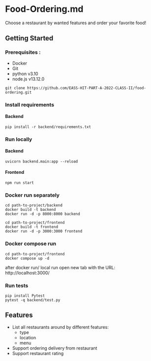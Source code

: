 # Food-Ordering.md

Choose a restaurant by wanted features and order your favorite food!
## Getting Started
### Prerequisites :
- Docker
- Git
- python v3.10
- node.js v13.12.0

```
git clone https://github.com/EASS-HIT-PART-A-2022-CLASS-II/food-ordering.git
```
### Install requirements
#### Backend
```
pip install -r backend/requirements.txt
```

### Run locally
#### Backend
```
uvicorn backend.main:app --reload
```
#### Frontend
```
npm run start
```
### Docker run separately
```
cd path-to-project/backend
docker build -t backend
docker run -d -p 8000:8000 backend
```
```
cd path-to-project/frontend
docker build -t frontend
docker run -d -p 3000:3000 frontend
```

### Docker compose run 
```
cd path-to-project/frontend
docker compose up -d
```

after docker run/ local run open new tab with the URL: http://localhost:3000/

### Run tests
```
pip install Pytest
pytest -q backend/test.py
```

## Features

- List all restaurants around by different features: 
	*  type
	* location
	* menu
- Support ordering delivery from restaurant
- Support restaurant rating


